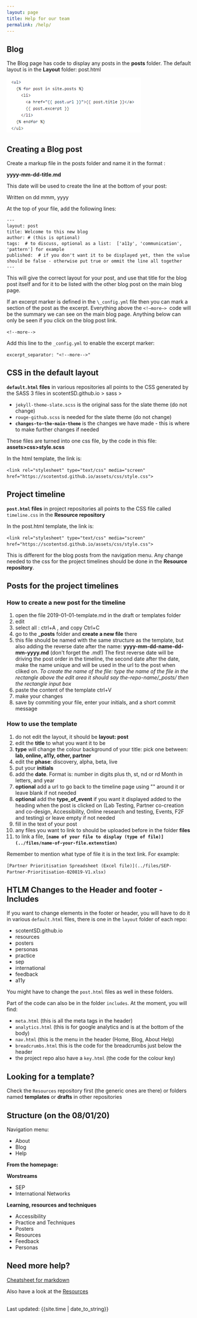 ```yaml
---
layout: page
title: Help for our team
permalink: /help/
---
```


## Blog
The Blog page has code to display any posts in the **posts** folder. The default layout is in the **Layout** folder: post.html

![Design in the open](/images/blogpost-code.PNG)


## Creating a Blog post
Create a markup file in the posts folder and name it in the format :

**yyyy-mm-dd-title.md**

This date will be used to create the line at the bottom of your post:

Written on dd mmm, yyyy

At the top of your file, add the following lines:  

```
---
layout: post
title: Welcome to this new blog
author: # (this is optional)
tags:  # to discuss, optional as a list:  ['a11y', 'communication', 'pattern'] for example  
published:  # if you don't want it to be displayed yet, then the value should be false - otherwise put true or ommit the line all together
---
```


This will give the correct layout for your post, and use that title for the blog post itself and for it to be listed with the other blog post on the main blog page.

If an excerpt marker is defined in the `\_config.yml` file then you can mark a section of the post as the excerpt. 
Everything above the  `<!—more—> `code will be the summary we can see on the main blog page. Anything below can only be seen if you click on the blog post link.


`<!--more--> `

Add this line to the `_config.yml` to enable the excerpt marker:


`excerpt_separator: "<!--more-->" `

## CSS in the  default layout
**`default.html` files** in various repositories all points to the CSS generated by the SASS 3 files in scotentSD.github.io > sass > 
- `jekyll-theme-slate.scss` is the original sass for the slate theme (do not change)
- `rouge-github.scss` is needed for the slate theme (do not change)
- **`changes-to-the-main-theme`** is the changes we have made - this is where to make further changes if needed

These files are turned into one css file, by the code in this file: **assets>css>style.scss**

In the html template, the link is:

`<link rel="stylesheet" type="text/css" media="screen" href="https://scotentsd.github.io/assets/css/style.css">`

## Project timeline
**`post.html` files** in project repositories all points to the CSS file  called `timeline.css` in the **Resource repository** 

In the post.html template, the link is:

`<link rel="stylesheet" type="text/css" media="screen" href="https://scotentsd.github.io/assets/css/style.css">`

This is different for the blog posts from the navigation menu. Any change needed to the css for the project timelines should be done in the **Resource repository**.

## Posts for the project timelines

### How to create a new post for the timeline

1. open the file 2019-01-01-template.md in the draft or templates folder
2. edit
3. select all : ctrl+A , and copy Ctrl+C
4. go to the **_posts** folder and **create a new file** there
5. this file should be named with the same structure as the template, but also adding the reverse date after the name: **yyyy-mm-dd-name-dd-mm-yyyy.md** (don't forget the .md!) The first reverse date will be driving the post order in the timeline, the second date after the date, make the name unique and will be used in the url to the post when cliked on.
*To create the name of the file: type the name of the file in the rectangle above the edit area it should say the-repo-name/_posts/ then the rectangle input box*
6. paste the content of the template ctrl+V
7. make your changes
8. save by commiting your file, enter your initials, and a short commit message

### How to use the template

1. do not edit the layout, it should be **layout: post** 
2. edit the **title** to what you want it to be
3. **type** will change the colour background of your title: pick one between: **lab, online, a11y, other, partner**
4. edit the **phase**: discovery, alpha, beta, live
5. put your **initials**
6. add the **date**. Format is: number in digits plus th, st, nd or rd Month in letters, and year
7. **optional** add a url to go back to the timeline page using "" around it or leave blank if not needed
8. **optional** add the **type_of_event** if you want it displayed added to the heading when the post is clicked on (Lab Testing, Partner co-creation and co-design, Accessibility, Online research and testing, Events, F2F and testing) or leave empty if not needed
9. fill in the text of your post
10. any files you want to link to should be uploaded before in the folder **files**
11. to link a file, **`[name of your file to display (type of file)](../files/name-of-your-file.extenstion)`**

Remember to mention what type of file it is in the text link. For example: 

`[Partner Prioritisation Spreadsheet (Excel file)](../files/SEP-Partner-Prioritisation-020819-V1.xlsx)`


## HTLM Changes to the Header and footer -  Includes 
If you want to change elements in the footer or header, you will have to do it in various `default.html` files, there is one in the `layout` folder of each repo:

- scotentSD.github.io
- resources
- posters
- personas
- practice
- sep
- international
- feedback
- a11y

You might have to change the `post.html` files as well in these folders.

Part of the code can also be in the folder `includes`. At the moment, you will find:
- `meta.html` (this is all the meta tags in the header)
- `analytics.html` (this is for google analytics and is at the bottom of the body)
- `nav.html` (this is the menu in the header (Home, Blog, About Help)
- `breadcrumbs.html` this is the code for the breadcrumbs just below the header
- the project repo also have a `key.html` (the code for the colour key)

## Looking for a template?
Check the `Resources` repository first (the generic ones are there) or folders named **templates** or **drafts** in other repositories

## Structure (on the 08/01/20)
Navigation menu:
- About
- Blog
- Help

**From the homepage:**

**Worstreams**
- SEP
- International Networks

**Learning, resources and techniques**
- Accessibility
- Practice and Techniques
- Posters
- Resources
- Feedback
- Personas

## Need more help?
[Cheatsheet for markdown](https://github.com/adam-p/markdown-here/wiki/Markdown-Cheatsheet)

Also have a look at the [Resources](https://scotentsd.github.io/resources/)
<br><br>
<div>Last updated: {{site.time | date_to_string}}</div>


